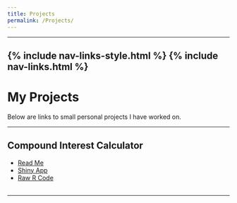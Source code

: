 ```yaml
---
title: Projects
permalink: /Projects/
---
```

---
{% include nav-links-style.html %}
{% include nav-links.html %}
---

# My Projects

Below are links to small personal projects I have worked on.

---

## Compound Interest Calculator
- [Read Me](assets/files/Compound_Interest_Calculator_Read_Me.pdf)
- [Shiny App](https://x2cw1d-calum-macgillivray.shinyapps.io/compound/)
- [Raw R Code](assets/files/compoundapp.R)
<br><br>

---
